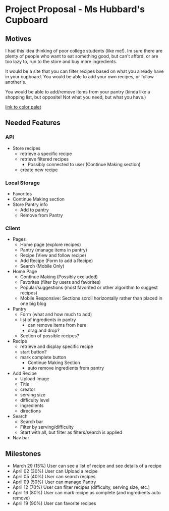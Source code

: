 # Project Proposal - Ms Hubbard's Cupboard

## Motives
I had this idea thinking of poor college students (like me!). Im sure there are plenty of people who want to eat something good, but can't afford, or are too lazy to, run to the store and buy more ingredients.

It would be a site that you can filter recipes based on what you already have in your cupboard. You would be able to add your own recipes, or follow another's. 

You would be able to add/remove items from your pantry (kinda like a shopping list, but opposite! Not what you need, but what you have.)

[link to color palet](https://colorhunt.co/palette/f7f7f7ffb22c854836000000)

## Needed Features
### API
- Store recipes
    - retrieve a specific recipe
    - retrieve filtered recipes
        - Possibly connected to user (Continue Making section)
    - create new recipe
### Local Storage
- Favorites
- Continue Making section
- Store Pantry info
    - Add to pantry
    - Remove from Pantry
### Client
- Pages
    - Home page (explore recipes)
    - Pantry (manage items in pantry)
    - Recipe (View and follow recipe)
    - Add Recipe (Form to add a Recipe)
    - Search (Mobile Only)
- Home Page
    - Continue Making (Possibly excluded)
    - Favorites (filter by users and favorites)
    - Popular/suggestions (most favorited or other algorithm to suggest recipes)
    - Mobile Responsive: Sections scroll horizontally rather than placed in one big blog
- Pantry
    - Form (what and how much to add)
    - list of ingredients in pantry
        - can remove items from here
        - drag and drop?
    - Section of possible recipes?
- Recipe
    - retrieve and display specific recipe
    - start button?
    - mark complete button
        - Continue Making Section
        - auto remove ingredients from pantry
- Add Recipe
    - Upload Image
    - Title
    - creator
    - serving size
    - difficulty level
    - ingredients
    - directions
- Search
    - Search bar
    - Filter by serving/difficulty
    - Start with all, but filter as filters/search is applied
- Nav bar

## Milestones
- March 29 (15%) User can see a list of recipe and see details of a recipe
- April 02 (30%) User can Upload a recipe
- April 05 (40%) User can search recipes
- April 09 (50%) User can manage Pantry
- April 12 (70%) User can filter recipes (difficulty, serving size, etc.)
- April 16 (80%) User can mark recipe as complete (and ingredients auto remove)
- April 19 (90%) User can favorite recipes